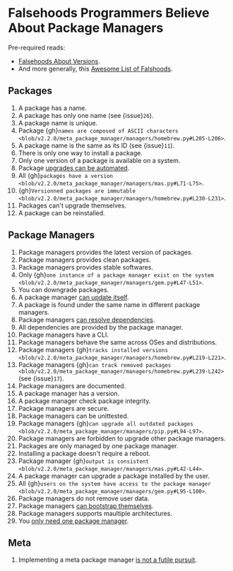 # Falsehoods Programmers Believe About Package Managers

Pre-required reads:

- [Falsehoods About
  Versions](https://github.com/xenoterracide/falsehoods/blob/master/versions.md).
- And more generally, this [Awesome List of
  Falshoods](https://github.com/kdeldycke/awesome-falsehood).

## Packages

1.  A package has a name.
2.  A package has only one name (see {issue}`26`).
3.  A package name is unique.
4.  Package
    {gh}`names are composed of ASCII characters <blob/v2.2.0/meta_package_manager/managers/homebrew.py#L205-L206>`.
5.  A package name is the same as its ID (see {issue}`11`).
6.  There is only one way to install a package.
7.  Only one version of a package is available on a system.
8.  Package [upgrades can be
    automated](https://en.wikipedia.org/wiki/Dependency_hell).
9.  All
    {gh}`packages have a version <blob/v2.2.0/meta_package_manager/managers/mas.py#L71-L75>`.
10. {gh}`Versionned packages are immutable <blob/v2.2.0/meta_package_manager/managers/homebrew.py#L230-L231>`.
11. Packages can't upgrade themselves.
12. A package can be reinstalled.

## Package Managers

1.  Package managers provides the latest version of packages.
2.  Package managers provides clean packages.
3.  Package managers provides stable softwares.
4.  Only
    {gh}`one instance of a package manager exist on the system <blob/v2.2.0/meta_package_manager/managers/gem.py#L47-L51>`.
5.  You can downgrade packages.
6.  A package manager [can update
    itself](https://twitter.com/kdeldycke/status/772832404960636928).
7.  A package is found under the same name in different package managers.
8.  Package managers [can resolve
    dependencies](https://github.com/pypa/pip/issues/988).
9.  All dependencies are provided by the package manager.
10. Package managers have a CLI.
11. Package managers behave the same across OSes and distributions.
12. Package managers
    {gh}`tracks installed versions <blob/v2.2.0/meta_package_manager/managers/homebrew.py#L219-L221>`.
13. Package managers
    {gh}`can track removed packages <blob/v2.2.0/meta_package_manager/managers/homebrew.py#L239-L242>`
    (see {issue}`17`).
14. Package managers are documented.
15. A package manager has a version.
16. A package manager check package integrity.
17. Package managers are secure.
18. Package managers can be unittested.
19. Package managers
    {gh}`can upgrade all outdated packages <blob/v2.2.0/meta_package_manager/managers/pip.py#L94-L97>`.
20. Package managers are forbidden to upgrade other package managers.
21. Packages are only managed by one package manager.
22. Installing a package doesn't require a reboot.
23. Package manager
    {gh}`output is consistent <blob/v2.2.0/meta_package_manager/managers/mas.py#L42-L44>`.
24. A package manager can upgrade a package installed by the user.
25. All
    {gh}`users on the system have access to the package manager <blob/v2.2.0/meta_package_manager/managers/gem.py#L95-L100>`.
26. Package managers do not remove user data.
27. Package managers [can bootstrap
    themselves](https://github.com/Homebrew/brew/blob/master/docs/Common-Issues.md#brew-complains-about-absence-of-command-line-tools).
28. Package managers supports maultiple architectures.
29. You [only need one package
    manager](https://utcc.utoronto.ca/~cks/space/blog/tech/PackageManagersTwoTypes).

## Meta

1.  Implementing a meta package manager [is not a futile
    pursuit](https://xkcd.com/1654/).
